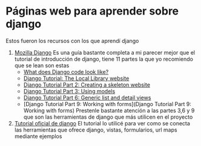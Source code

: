 # Páginas web para aprender sobre django

Estos fueron los recursos con los que aprendí django
1. [Mozilla Django](https://developer.mozilla.org/en-US/docs/Learn/Server-side/Django)
   Es una guía bastante completa a mi parecer mejor que el tutorial de introducción de django, tiene 11 partes la que yo recomiendo que se lean son estas
   - [What does Django code look like?](https://developer.mozilla.org/en-US/docs/Learn/Server-side/Django/Introduction#what_does_django_code_look_like)
   - [Django Tutorial: The Local Library website](https://developer.mozilla.org/en-US/docs/Learn/Server-side/Django/Tutorial_local_library_website)
   - [Django Tutorial Part 2: Creating a skeleton website](https://developer.mozilla.org/en-US/docs/Learn/Server-side/Django/skeleton_website)
   - [Django Tutorial Part 3: Using models](https://developer.mozilla.org/en-US/docs/Learn/Server-side/Django/Models)
   - [Django Tutorial Part 6: Generic list and detail views](https://developer.mozilla.org/en-US/docs/Learn/Server-side/Django/Generic_views)
   - [Django Tutorial Part 9: Working with forms](Django Tutorial Part 9: Working with forms)
   Prestenle bastante atención a las partes 3,6 y 9 que son las herramientas de django que más utilicen en el proyecto
2. [Tutorial oficial de django](https://docs.djangoproject.com/en/4.0/intro/tutorial01/)
   El tutorial lo utilicé para ver como se conecta las herramientas que ofrece django, vistas, formularios, url maps mediante ejemplos

